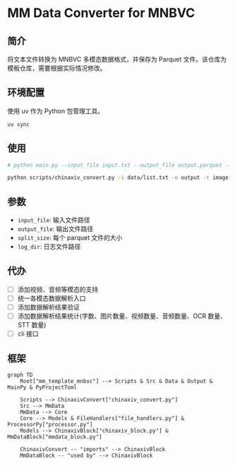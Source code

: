 # MM Data Converter for MNBVC

## 简介

将文本文件转换为 MNBVC 多模态数据格式，并保存为 Parquet 文件。该仓库为模板仓库，需要根据实际情况修改。

## 环境配置

使用 uv 作为 Python 包管理工具。

```bash
uv sync
```

## 使用

```bash
# python main.py --input_file input.txt --output_file output.parquet --split_size 200 --log_dir logs

python scripts/chinaxiv_convert.py -i data/list.txt -o output -t image-text-pair -l logs
```

## 参数

- `input_file`: 输入文件路径
- `output_file`: 输出文件路径
- `split_size`: 每个 parquet 文件的大小
- `log_dir`: 日志文件路径

## 代办

- [ ] 添加视频、音频等模态的支持
- [ ] 统一各模态数据解析入口
- [ ] 添加数据解析结果验证
- [ ] 添加数据解析结果统计(字数、图片数量、视频数量、音频数量、OCR 数量、STT 数量)
- [ ] cli 接口

## 框架

```mermaid
graph TD
    Root["mm_template_mnbvc"] --> Scripts & Src & Data & Output & MainPy & PyProjectToml
    
    Scripts --> ChinaxivConvert["chinaxiv_convert.py"]
    Src --> MmData
    MmData --> Core
    Core --> Models & FileHandlers["file_handlers.py"] & ProcessorPy["processor.py"]
    Models --> ChinaxivBlock["chinaxiv_block.py"] & MmDataBlock["mmdata_block.py"]
    
    ChinaxivConvert -- "imports" --> ChinaxivBlock
    MmDataBlock -- "used by" --> ChinaxivBlock
```